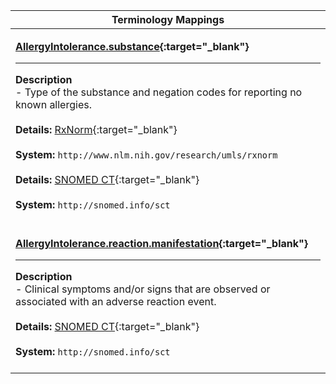 |Terminology Mappings|
|---|
|<p>**[AllergyIntolerance.substance](http://hl7.org/fhir/DSTU2/allergyintolerance-definitions.html#AllergyIntolerance.substance){:target="_blank"}**<hr>**Description**<br>- Type of the substance and negation codes for reporting no known allergies.<br><br>**Details:** [RxNorm](http://hl7.org/fhir/dstu2/rxnorm.html){:target="_blank"}<br><br>**System:** `http://www.nlm.nih.gov/research/umls/rxnorm`<br><br>**Details:** [SNOMED CT](http://hl7.org/fhir/dstu2/snomedct.html){:target="_blank"}<br><br>**System:** `http://snomed.info/sct`<br><br>|
|<p>**[AllergyIntolerance.reaction.manifestation](http://hl7.org/fhir/DSTU2/allergyintolerance-definitions.html#AllergyIntolerance.reaction.manifestation){:target="_blank"}**<hr>**Description**<br>- Clinical symptoms and/or signs that are observed or associated with an adverse reaction event.<br><br>**Details:** [SNOMED CT](http://hl7.org/fhir/dstu2/snomedct.html){:target="_blank"}<br><br>**System:** `http://snomed.info/sct`<br><br>|